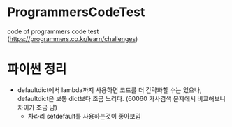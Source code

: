 # ProgrammersCodeTest
code of programmers code test (https://programmers.co.kr/learn/challenges)

# 파이썬 정리
- defaultdict에서 lambda까지 사용하면 코드를 더 간략화할 수는 있으나, defaultdict은 보통 dict보다 조금 느리다. (60060 가사검색 문제에서 비교해보니 차이가 조금 남) 
  - 차라리 setdefault를 사용하는것이 좋아보임

